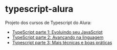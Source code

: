 # typescript-alura

Projeto dos cursos de Typescript do Alura:

- [TypeScript parte 1: Evoluindo seu JavaScript](https://cursos.alura.com.br/course/typescript-evoluindo-javascript)
- [TypeScript parte 2: Avançando na linguagem](https://cursos.alura.com.br/course/typescript-avancando-linguagem)
- [Typescript parte 3: Mais técnicas e boas práticas](https://cursos.alura.com.br/course/typescript-tecnicas-boas-praticas)